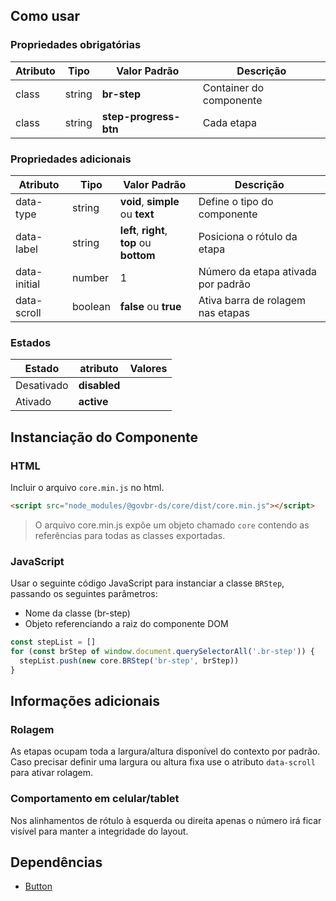 <!-- [version]: # (1.0.0) -->

## Como usar

### Propriedades obrigatórias

| Atributo | Tipo   | Valor Padrão          | Descrição               |
| -------- | ------ | --------------------- | ----------------------- |
| class    | string | **br-step**           | Container do componente |
| class    | string | **step-progress-btn** | Cada etapa              |

### Propriedades adicionais

| Atributo     | Tipo    | Valor Padrão                                  | Descrição                          |
| ------------ | ------- | --------------------------------------------- | ---------------------------------- |
| data-type    | string  | **void**, **simple** ou **text**              | Define o tipo do componente        |
| data-label   | string  | **left**, **right**,<br>**top** ou **bottom** | Posiciona o rótulo da etapa        |
| data-initial | number  | 1                                             | Número da etapa ativada por padrão |
| data-scroll  | boolean | **false** ou **true**                         | Ativa barra de rolagem nas etapas  |

### Estados

<!-- Propriedades que são relacionadas ao estado do componente devem ficar nessa seção e não nas de cima -->

| Estado     | atributo     | Valores |
| ---------- | ------------ | ------- |
| Desativado | **disabled** |         |
| Ativado    | **active**   |         |

## Instanciação do Componente

### HTML

Incluir o arquivo `core.min.js` no html.

```html
<script src="node_modules/@govbr-ds/core/dist/core.min.js"></script>
```

> O arquivo core.min.js expõe um objeto chamado `core` contendo as referências para todas as classes exportadas.

### JavaScript

Usar o seguinte código JavaScript para instanciar a classe `BRStep`, passando os seguintes parâmetros:

- Nome da classe (br-step)
- Objeto referenciando a raiz do componente DOM

```javascript
const stepList = []
for (const brStep of window.document.querySelectorAll('.br-step')) {
  stepList.push(new core.BRStep('br-step', brStep))
}
```

## Informações adicionais

### Rolagem

As etapas ocupam toda a largura/altura disponível do contexto por padrão. Caso precisar definir uma largura ou altura fixa use o atributo `data-scroll` para ativar rolagem.

### Comportamento em celular/tablet

Nos alinhamentos de rótulo à esquerda ou direita apenas o número irá ficar visível para manter a integridade do layout.

## Dependências

- [Button](/ds/components/button)
